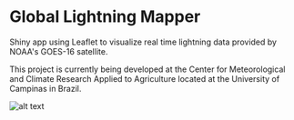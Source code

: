 # Global Lightning Mapper

Shiny app using Leaflet to visualize real time lightning data provided by NOAA's GOES-16 satellite.

This project is currently being developed at the Center for Meteorological and Climate Research Applied to Agriculture located at the University of Campinas in Brazil.

![alt text](https://raw.githubusercontent.com/username/projectname/branch/path/to/img.png)
